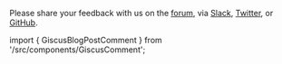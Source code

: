 Please share your feedback with us on the [forum](https://forum.weaviate.io), via [Slack](https://weaviate.io/slack), [Twitter](https://twitter.com/weaviate_io), or [GitHub](https://github.com/weaviate/weaviate).

import { GiscusBlogPostComment } from '/src/components/GiscusComment';

<GiscusBlogPostComment />
